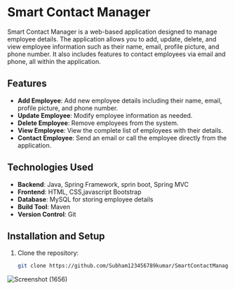 # Smart Contact Manager

Smart Contact Manager is a web-based application designed to manage employee details. The application allows you to add, update, delete, and view employee information such as their name, email, profile picture, and phone number. It also includes features to contact employees via email and phone, all within the application.

## Features

- **Add Employee**: Add new employee details including their name, email, profile picture, and phone number.
- **Update Employee**: Modify employee information as needed.
- **Delete Employee**: Remove employees from the system.
- **View Employee**: View the complete list of employees with their details.
- **Contact Employee**: Send an email or call the employee directly from the application.

## Technologies Used

- **Backend**: Java, Spring Framework, sprin boot, Spring MVC
- **Frontend**: HTML, CSS,javascript Bootstrap
- **Database**: MySQL for storing employee details
- **Build Tool**: Maven
- **Version Control**: Git

## Installation and Setup

1. Clone the repository:
   ```bash
   git clone https://github.com/Subham123456789kumar/SmartContactManager.git

![Screenshot (1656)](https://github.com/user-attachments/assets/f673c949-63bc-48af-9930-e21a1716bf7d)
